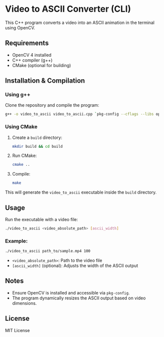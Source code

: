 # Video to ASCII Converter (CLI)

This C++ program converts a video into an ASCII animation in the terminal using OpenCV.

## Requirements

- OpenCV 4 installed
- C++ compiler (g++)
- CMake (optional for building)

## Installation & Compilation

### Using g++

Clone the repository and compile the program:

```sh
g++ -o video_to_ascii video_to_ascii.cpp `pkg-config --cflags --libs opencv4`
```

### Using CMake

1. Create a `build` directory:
   ```sh
   mkdir build && cd build
   ```
2. Run CMake:
   ```sh
   cmake ..
   ```
3. Compile:
   ```sh
   make
   ```

This will generate the `video_to_ascii` executable inside the `build` directory.

## Usage

Run the executable with a video file:

```sh
./video_to_ascii <video_absolute_path> [ascii_width]
```

### Example:
```sh
./video_to_ascii path_to/sample.mp4 100
```

- `<video_absolute_path>`: Path to the video file
- `[ascii_width]` (optional): Adjusts the width of the ASCII output

## Notes
- Ensure OpenCV is installed and accessible via `pkg-config`.
- The program dynamically resizes the ASCII output based on video dimensions.

## License
MIT License

